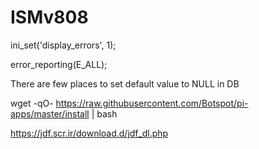 # ISMv808


ini_set('display_errors', 1);

error_reporting(E_ALL);

There are few places to set default value to NULL in DB

wget -qO- https://raw.githubusercontent.com/Botspot/pi-apps/master/install | bash

https://jdf.scr.ir/download.d/jdf_dl.php

